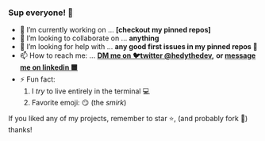 ### Sup everyone! 👋


- 🔭 I’m currently working on ... **[checkout my pinned repos]**
- 👯 I’m looking to collaborate on ... **anything**
- 🤔 I’m looking for help with ... **any good first issues in my pinned repos :pencil:**
- 📫 How to reach me: ... **[DM me on :bird:twitter @hedythedev](https://twitter.com/hedythedev),**
**or [message me on linkedin :blue_square:](https://www.linkedin.com/in/hedy-li-8608831a6/)**
- ⚡ Fun fact: 
   1. I *try* to live entirely in the terminal :computer:
   2. Favorite emoji: :smirk: (the *smirk*)


If you liked any of my projects, remember to star :star:, (and probably fork :fork_and_knife:) thanks!
